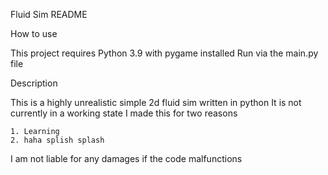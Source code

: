Fluid Sim README

How to use

  This project requires Python 3.9 with pygame installed
  Run via the main.py file

Description

  This is a highly unrealistic simple 2d fluid sim written in python
  It is not currently in a working state
  I made this for two reasons
  
    1. Learning
    2. haha splish splash
  
I am not liable for any damages if the code malfunctions
